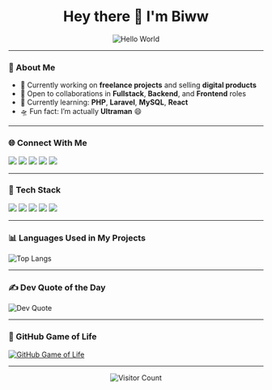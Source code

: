 <h1 align="center">Hey there 👋 I'm Biww</h1>
<p align="center">
  <img src="https://raw.githubusercontent.com/sagar-viradiya/sagar-viradiya/master/resources/banner.png" alt="Hello World" />
</p>

---

### 🌟 About Me

- 🔭 Currently working on **freelance projects** and selling **digital products**
- 🤝 Open to collaborations in **Fullstack**, **Backend**, and **Frontend** roles
- 🌱 Currently learning: **PHP**, **Laravel**, **MySQL**, **React**
- 🛸 Fun fact: I’m actually **Ultraman** 😄

---

### 🌐 Connect With Me

<p align="left">
  <a href="https://instagram.com/biwwhere_"><img src="https://img.shields.io/badge/Instagram-%23E4405F.svg?style=for-the-badge&logo=instagram&logoColor=white"/></a>
  <a href="https://linkedin.com/in/biww"><img src="https://img.shields.io/badge/LinkedIn-%230077B5.svg?style=for-the-badge&logo=linkedin&logoColor=white"/></a>
  <a href="https://tiktok.com/@biwwaja0_0"><img src="https://img.shields.io/badge/TikTok-%23000000.svg?style=for-the-badge&logo=tiktok&logoColor=white"/></a>
  <a href="https://x.com/biww_0"><img src="https://img.shields.io/badge/X-black.svg?style=for-the-badge&logo=x&logoColor=white"/></a>
  <a href="mailto:mochabdiefirdausridwan@gmail.com"><img src="https://img.shields.io/badge/Email-D14836?style=for-the-badge&logo=gmail&logoColor=white"/></a>
</p>

---

### 🧰 Tech Stack

<p>
  <img src="https://img.shields.io/badge/PHP-777BB4?style=for-the-badge&logo=php&logoColor=white"/>
  <img src="https://img.shields.io/badge/Laravel-FF2D20?style=for-the-badge&logo=laravel&logoColor=white"/>
  <img src="https://img.shields.io/badge/MySQL-4479A1?style=for-the-badge&logo=mysql&logoColor=white"/>
  <img src="https://img.shields.io/badge/TailwindCSS-38B2AC?style=for-the-badge&logo=tailwind-css&logoColor=white"/>
  <img src="https://img.shields.io/badge/Git-F05033?style=for-the-badge&logo=git&logoColor=white"/>
</p>

---

### 📊 Languages Used in My Projects

![Top Langs](https://github-readme-stats.vercel.app/api/top-langs/?username=invectus-dev&layout=compact&theme=default&hide_border=false)

---

### ✍️ Dev Quote of the Day

![Dev Quote](https://quotes-github-readme.vercel.app/api?type=horizontal&theme=light)

---

### 🧬 GitHub Game of Life

[![GitHub Game of Life](https://github4life.herokuapp.com/ethomson.gif?z=6)](https://github4life.herokuapp.com/ethomson)

---

<p align="center">
  <img src="https://visitcount.itsvg.in/api?id=invectus-dev&icon=7&color=1" alt="Visitor Count"/>
</p>

<!-- Proudly created with GPRM ( https://gprm.itsvg.in ) -->
